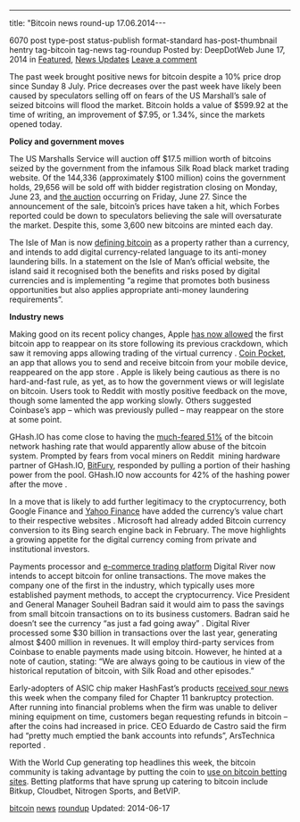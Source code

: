 ---
title: "Bitcoin news round-up 17.06.2014---

6070 post type-post status-publish format-standard has-post-thumbnail hentry  tag-bitcoin tag-news tag-roundup
Posted by: DeepDotWeb
<span>June 17, 2014</span>
<span>in <a href="https://www.deepdotweb.com/category/deepdot-news/" rel="category tag">Featured</a>, <a href="https://www.deepdotweb.com/category/news-updates/" rel="category tag">News Updates</a></span>
<a href="/2014/06/17/bitcoin-news-round-17-06-2014/#respond">Leave a comment</a></span>
</p>
<p>The past week brought positive news for bitcoin despite a 10% price drop since Sunday 8 July. Price decreases over the past week have likely been caused by speculators selling off on fears of the US Marshall’s sale of seized bitcoins will flood the market. Bitcoin holds a value of $599.92 at the time of writing, an improvement of $7.95, or 1.34%, since the markets opened today.</p>
<p><strong>Policy and government moves</strong></p>
<p>The US Marshalls Service will auction off $17.5 million worth of bitcoins seized by the government from the infamous Silk Road black market trading website. Of the 144,336 (approximately $100 million) coins the government holds, 29,656 will be sold off with bidder registration closing on Monday, June 23, and <a href="/2014/06/12/30000-seized-bitcoins-from-silk-road-are-up-for-sale/">the auction</a> occurring on Friday, June 27. Since the announcement of the sale, bitcoin’s prices have taken a hit, which Forbes reported could be down to speculators believing the sale will oversaturate the market. Despite this, some 3,600 new bitcoins are minted each day.</p>
<p>The Isle of Man is now <a href="http://www.gov.im/news/2014/jun/10/isle-of-man-to-control-digital-currencies/" target="_blank">defining bitcoin</a> as a property rather than a currency, and intends to add digital currency-related language to its anti-money laundering bills. In a statement on the Isle of Man’s official website, the island said it recognised both the benefits and risks posed by digital currencies and is implementing “a regime that promotes both business opportunities but also applies appropriate anti-money laundering requirements”.</p>
<p><strong>Industry news</strong></p>
<p>Making good on its recent policy changes, Apple <a href="http://www.theverge.com/2014/6/16/5773680/apple-allows-bitcoin-apps-coin-pocket-on-ios" target="_blank">has now allowed</a> the first bitcoin app to reappear on its store following its previous crackdown, which saw it removing apps allowing trading of the virtual currency . <a href="https://itunes.apple.com/us/app/coin-pocket-bitcoin-wallet/id885640234?mt=8" target="_blank">Coin Pocket</a>, an app that allows you to send and receive bitcoin from your mobile device, reappeared on the app store . Apple is likely being cautious as there is no hard-and-fast rule, as yet, as to how the government views or will legislate on bitcoin. Users took to Reddit with mostly positive feedback on the move, though some lamented the app working slowly. Others suggested Coinbase’s app – which was previously pulled &#8211; may reappear on the store at some point.</p>
<p>GHash.IO has come close to having the <a href="http://www.reddit.com/r/Bitcoin/comments/281lg1/lets_leave_ghash_in_the_past_miners_and/" target="_blank">much-feared 51%</a> of the bitcoin network hashing rate that would apparently allow abuse of the bitcoin system. Prompted by fears from vocal miners on Reddit  mining hardware partner of GHash.IO, <a href="http://www.coindesk.com/bitfury-pulls-power-ghash-community-uproar/" target="_blank">BitFury</a>, responded by pulling a portion of their hashing power from the pool. GHash.IO now accounts for 42% of the hashing power after the move .</p>
<p>In a move that is likely to add further legitimacy to the cryptocurrency, both Google Finance and <a href="http://thenextweb.com/google/2014/06/12/google-and-yahoo-finance-now-show-the-price-of-bitcoin/" target="_blank">Yahoo Finance</a> have added the currency’s value chart to their respective websites . Microsoft had already added Bitcoin currency conversion to its Bing search engine back in February. The move highlights a growing appetite for the digital currency coming from private and institutional investors.</p>
<p>Payments processor and <a href="http://blogs.wsj.com/moneybeat/2014/06/16/e-commerce-payment-processor-digital-river-to-accept-bitcoin/" target="_blank">e-commerce trading platform</a> Digital River now intends to accept bitcoin for online transactions. The move makes the company one of the first in the industry, which typically uses more established payment methods, to accept the cryptocurrency. Vice President and General Manager Souheil Badran said it would aim to pass the savings from small bitcoin transactions on to its business customers. Badran said he doesn’t see the currency “as just a fad going away” . Digital River processed some $30 billion in transactions over the last year, generating almost $400 million in revenues. It will employ third-party services from Coinbase to enable payments made using bitcoin. However, he hinted at a note of caution, stating: “We are always going to be cautious in view of the historical reputation of bitcoin, with Silk Road and other episodes.”</p>
<p>Early-adopters of ASIC chip maker HashFast’s products <a href="http://arstechnica.com/tech-policy/2014/05/embattled-ceo-of-bitcoin-miner-firm-we-are-as-poor-as-church-mice/" target="_blank">received sour news</a> this week when the company filed for Chapter 11 bankruptcy protection. After running into financial problems when the firm was unable to deliver mining equipment on time, customers began requesting refunds in bitcoin – after the coins had increased in price. CEO Eduardo de Castro said the firm had “pretty much emptied the bank accounts into refunds”, ArsTechnica reported .</p>
<p>With the World Cup generating top headlines this week, the bitcoin community is taking advantage by putting the coin to <a href="http://www.coindesk.com/bitcoin-betting-kicks-brazil-world-cup/" target="_blank">use on bitcoin betting sites</a>. Betting platforms that have sprung up catering to bitcoin include Bitkup, Cloudbet, Nitrogen Sports, and BetVIP.</p>
</div>
<a href="https://www.deepdotweb.com/tag/bitcoin/" rel="tag">bitcoin</a> <a href="https://www.deepdotweb.com/tag/news/" rel="tag">news</a> <a href="https://www.deepdotweb.com/tag/roundup/" rel="tag">roundup</a></span> 
Updated: 2014-06-17
    

